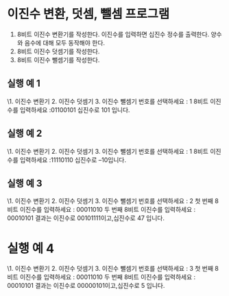 # 이진수 변환, 덧셈, 뺄셈 프로그램

1. 8비트 이진수 변환기를 작성한다. 이진수를 입력하면 십진수 정수를 출력한다. 양수와 음수에 대해 모두 동작해야 한다.
2. 8비트 이진수 덧셈기를 작성한다.
3. 8비트 이진수 뺄셈기를 작성한다.

## 실행 예 1


\1. 이진수 변환기 2. 이진수 덧셈기 3. 이진수 뺄셈기
번호를 선택하세요 : 1
8비트 이진수를 입력하세요 :01100101
십진수로 101 입니다.

## 실행 예 2

\1. 이진수 변환기 2. 이진수 덧셈기 3. 이진수 뺄셈기
번호를 선택하세요 : 1
8비트 이진수를 입력하세요 :11110110
십진수로 –10입니다.

## 실행 예 3
\1. 이진수 변환기 2. 이진수 덧셈기 3. 이진수 뺄셈기
번호를 선택하세요 : 2
첫 번째 8비트 이진수를 입력하세요 : 00011010
두 번째 8비트 이진수를 입력하세요 : 00010101
결과는 이진수로 00101111이고,십진수로 47 입니다.

# 실행 예 4
\1. 이진수 변환기 2. 이진수 덧셈기 3. 이진수 뺄셈기
번호를 선택하세요 : 3
첫 번째 8비트 이진수를 입력하세요 : 00011010
두 번째 8비트 이진수를 입력하세요 : 00010101
결과는 이진수로 00000101이고,십진수로 5 입니다.


